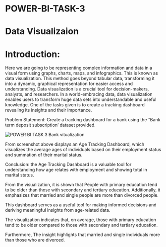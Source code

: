 # POWER-BI-TASK-3

# Data Visualizaion

# Introduction:
Here we are going to be representing complex information and data in a visual form using graphs, charts, maps, and infographics. This is known as data visualization. 
This method goes beyond tabular data, transforming it into a dynamic, graphical representation for easier access and understanding.
Data visualization is a crucial tool for decision-makers, analysts, and researchers. 
In a world-embracing data, data visualization enables users to transform huge data sets into understandable and useful knowledge. 
One of the tasks given is to create a tracking dashboard revealing its insights and their importance.

Problem Statement:
Create a tracking dashboard for a bank using the “Bank term deposit subscription’ dataset provided.

![POWER BI TASK 3 Bank vitualization](https://github.com/Tonyigba/POWER-BI-TASK-3/assets/143624967/0ca459e6-688e-49aa-b4af-b261b61e7368)


From screenshot above displays an Age Tracking Dashboard, which visualizes the average ages of individuals based on their employment status and summation of their marital status.

Conclusion:
the Age Tracking Dashboard is a valuable tool for understanding how age relates with employment and showing total in marital status.

From the visualization, it is shown that People with primary education tend to be older than those with secondary and tertiary education. Additionally, it emphasizes that married and single people are more than divorced people.

This dashboard serves as a useful tool for making informed decisions and deriving meaningful insights from age-related data.

The visualization indicates that, on average, those with primary education tend to be older compared to those with secondary and tertiary education.

Furthermore, The insight highlights that married and single individuals more than those who are divorced.
